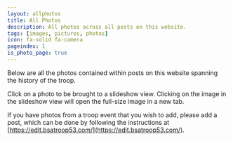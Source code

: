 ```yaml
---
layout: allphotos
title: All Photos
description: All photos across all posts on this website.
tags: [images, pictures, photos]
icon: fa-solid fa-camera
pageindex: 1
is_photo_page: true
---
```


Below are all the photos contained within posts on this website spanning the history of the troop.

Click on a photo to be brought to a slideshow view.  Clicking on the image in the slideshow view will open the full-size image in a new tab.

If you have photos from a troop event that you wish to add, please add a post, which can be done by following the instructions at [https://edit.bsatroop53.com/](https://edit.bsatroop53.com/).
